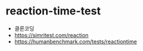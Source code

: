 # reaction-time-test

- 클론코딩
- https://simritest.com/reaction
- https://humanbenchmark.com/tests/reactiontime
